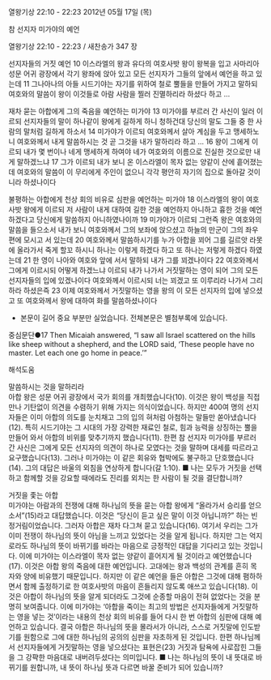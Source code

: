 열왕기상 22:10 - 22:23 
2012년 05월 17일 (목)

참 선지자 미가야의 예언



열왕기상 22:10 - 22:23 / 새찬송가 347 장


선지자들의 거짓 예언
10 이스라엘의 왕과 유다의 여호사밧 왕이 왕복을 입고 사마리아 성문 어귀 광장에서 각기 왕좌에 앉아 있고 모든 선지자가 그들의 앞에서 예언을 하고 있는데 11 그나아나의 아들 시드기야는 자기를 위하여 철로 뿔들을 만들어 가지고 말하되 여호와의 말씀이 왕이 이것들로 아람 사람을 찔러 진멸하리라 하셨다 하고 …

재차 묻는 아합에게 그의 죽음을 예언하는 미가야
13 미가야를 부르러 간 사신이 일러 이르되 선지자들의 말이 하나같이 왕에게 길하게 하니 청하건대 당신의 말도 그들 중 한 사람의 말처럼 길하게 하소서 14 미가야가 이르되 여호와께서 살아 계심을 두고 맹세하노니 여호와께서 내게 말씀하시는 것 곧 그것을 내가 말하리라 하고 … 16 왕이 그에게 이르되 내가 몇 번이나 네게 맹세하게 하여야 네가 여호와의 이름으로 진실한 것으로만 내게 말하겠느냐 17 그가 이르되 내가 보니 온 이스라엘이 목자 없는 양같이 산에 흩어졌는데 여호와의 말씀이 이 무리에게 주인이 없으니 각각 평안히 자기의 집으로 돌아갈 것이니라 하셨나이다

불평하는 아합에게 천상 회의 비유로 심판을 예언하는 미가야
18 이스라엘의 왕이 여호사밧 왕에게 이르되 저 사람이 내게 대하여 길한 것을 예언하지 아니하고 흉한 것을 예언하겠다고 당신에게 말씀하지 아니하였나이까 19 미가야가 이르되 그런즉 왕은 여호와의 말씀을 들으소서 내가 보니 여호와께서 그의 보좌에 앉으셨고 하늘의 만군이 그의 좌우편에 모시고 서 있는데 20 여호와께서 말씀하시기를 누가 아합을 꾀어 그를 길르앗 라못에 올라가서 죽게 할꼬 하시니 하나는 이렇게 하겠다 하고 또 하나는 저렇게 하겠다 하였는데 21 한 영이 나아와 여호와 앞에 서서 말하되 내가 그를 꾀겠나이다 22 여호와께서 그에게 이르시되 어떻게 하겠느냐 이르되 내가 나가서 거짓말하는 영이 되어 그의 모든 선지자들의 입에 있겠나이다 여호와께서 이르시되 너는 꾀겠고 또 이루리라 나가서 그리하라 하셨은즉 23 이제 여호와께서 거짓말하는 영을 왕의 이 모든 선지자의 입에 넣으셨고 또 여호와께서 왕에 대하여 화를 말씀하셨나이다
* 본문이 길어 중요 부분만 실었습니다. 전체본문은 별첨부록에 있습니다.

중심문단●17 Then Micaiah answered, “I saw all Israel scattered on the hills like sheep without a shepherd, and the LORD said, ‘These people have no master. Let each one go home in peace.’”

해석도움





말씀하시는 것을 말하리라  
아합 왕은 성문 어귀 광장에서 국가 회의를 개최했습니다(10). 이것은 왕이 백성을 직접 만나 기탄없이 의견을 수렴하기 위해 가지는 의식이었습니다. 하지만 400여 명의 선지자들은 이미 아합의 의도를 눈치채고 그의 입의 혀처럼 아첨하는 말들만 쏟아냈습니다(12). 특히 시드기야는 그 시대의 가장 강력한 재료인 철로, 힘과 능력을 상징하는 뿔을 만들어 와서 아합의 비위를 맞추기까지 했습니다(11). 한편 참 선지자 미가야를 부르러 간 사신은 그에게 모든 선지자의 의견이 하나로 모였다는 것을 말하며 대세를 따르라고 요구했습니다(13). 그러나 미가야는 이 같은 회유와 협박에도 불구하고 단호했습니다(14). 그의 대답은 바울의 외침을 연상하게 합니다(갈 1:10).
■ 나는 모두가 거짓을 선택하고 함께할 것을 강요할 때에라도 진리를 외치는 한 사람이 될 것을 결단합니까?

거짓을 좇는 아합  
미가야는 아람과의 전쟁에 대해 하나님의 뜻을 묻는 아합 왕에게 “올라가서 승리를 얻으소서”(15)라고 대답했습니다. 이것은 “당신이 듣고 싶은 말이 이것 아닙니까?” 하는 빈정거림이었습니다. 그러자 아합은 재차 다그쳐 묻고 있습니다(16). 여기서 우리는 그가 이미 전쟁이 하나님의 뜻이 아님을 느끼고 있었다는 것을 알게 됩니다. 하지만 그는 억지로라도 하나님의 뜻이 바뀌기를 바라는 마음으로 긍정적인 대답을 기다리고 있는 것입니다. 이에 미가야는 이스라엘이 목자 없는 양같이 흩어지게 될 것이라고 예언했습니다(17). 이것은 아합 왕의 죽음에 대한 예언입니다. 고대에는 왕과 백성의 관계를 흔히 목자와 양에 비유했기 때문입니다. 하지만 이 같은 예언을 들은 아합은 그것에 대해 폄하하면서 함께 출정하기로 한 여호사밧의 마음이 흔들리지 않도록 애쓰고 있습니다(18). 이것은 아합이 하나님의 뜻을 알게 되더라도 그것에 순종할 마음이 전혀 없었다는 것을 분명히 보여줍니다. 이에 미가야는 ‘아합을 죽이는 최고의 방법은 선지자들에게 거짓말하는 영을 넣는 것’이라는 내용의 천상 회의 비유를 들어 다시 한 번 아합의 심판에 대해 예언하고 있습니다. 결국 아합은 하나님의 뜻을 몰라서가 아니라, 스스로 거짓말에 인도받기를 원함으로 그에 대한 하나님의 공의의 심판을 자초하게 된 것입니다. 한편 하나님께서 선지자들에게 거짓말하는 영을 넣으셨다는 표현은(23) 거짓과 탐욕에 사로잡힌 그들을 그 강퍅한 마음대로 내버려두셨다는 의미입니다.
■ 나는 하나님의 뜻이 내 뜻대로 바뀌기를 원합니까, 내 뜻이 하나님 뜻과 다르면 바꿀 준비가 되어 있습니까?